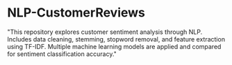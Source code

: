 # NLP-CustomerReviews
"This repository explores customer sentiment analysis through NLP. Includes data cleaning, stemming, stopword removal, and feature extraction using TF-IDF. Multiple machine learning models are applied and compared for sentiment classification accuracy."
